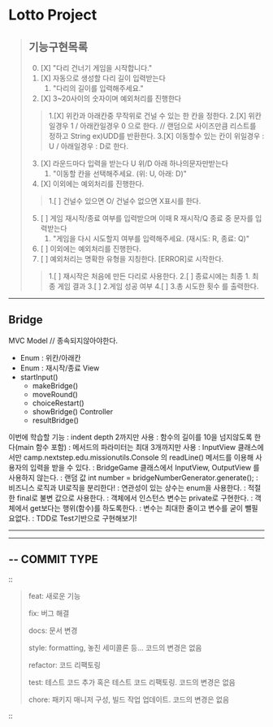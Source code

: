 Lotto Project
=============

>기능구현목록
> --
> 0. [X] "다리 건너기 게임을 시작합니다."
> 1. [X] 자동으로 생성할 다리 길이 입력받는다 
>    1. "다리의 길이를 입력해주세요."
> 2. [X] 3~20사이의 숫자이며 예외처리를 진행한다
> > 1.[X] 위칸과 아래칸중 무작위로 건널 수 있는 한 칸을 정한다.
> > 2.[X] 위칸일경우 1 / 아래칸일경우 0 으로 한다. 
 // 랜덤으로 사이즈만큼 리스트를 정하고 String ex)UDD를 반환한다.
> > 3.[X] 이동할수 있는 칸이 위일경우 : U / 아래일경우 : D로 한다.
> 3. [X] 라운드마다 입력을 받는다 U 위/D 아래 하나의문자만받는다
>    1. "이동할 칸을 선택해주세요. (위: U, 아래: D)"
> 4. [X] 이외에는 예외처리를 진행한다.
> > 1.[ ] 건널수 있으면 O/ 건널수 없으면 X표시를 한다.
> 5. [ ] 게임 재시작/종료 여부를 입력받으며 이때 R 재시작/Q 종료 중 문자를 입력받는다
>    1. "게임을 다시 시도할지 여부를 입력해주세요. (재시도: R, 종료: Q)"
> 7. [ ] 이외에는 예외처리를 진행한다.
> 7. [ ] 예외처리는 명확한 유형을 지칭한다. [ERROR]로 시작한다.
> > 1.[ ] 재시작은 처음에 만든 다리로 사용한다.
> > 2.[ ] 종료시에는 최종 1. 최종 게임 결과
> > 3.[ ] 2.게임 성공 여부
> > 4.[ ] 3.총 시도한 횟수 를 출력한다.

---
Bridge
--
MVC 
Model // 종속되지않아야한다.
- Enum : 위칸/아래칸
- Enum : 재시작/종료
View 
- startInput()
  - makeBridge()
  - moveRound()
  - choiceRestart()
  - showBridge()
Controller 
  - resultBridge()


이번에 학습할 기능
: indent depth 2까지만 사용
: 함수의 길이를 10을 넘지않도록 한다(main 함수 포함)
: 메서드의 파라미터는 최대 3개까지만 사용
: InputView 클래스에서만 camp.nextstep.edu.missionutils.Console 의 readLine() 메서드를 이용해 사용자의 입력을 받을 수 있다.
: BridgeGame 클래스에서 InputView, OutputView 를 사용하지 않는다.
: 랜덤 값 int number = bridgeNumberGenerator.generate();
: 비즈니스 로직과 UI로직을 분리한다!
: 연관성이 있는 상수는 enum을 사용한다.
: 적절한 final로 불변 값으로 사용한다.
: 객체에서 인스턴스 변수는 private로 구현한다.
: 객체에서 get보다는 행위(함수)를 하도록한다.
: 변수는 최대한 줄이고 변수를 굳이 뺄필요없다.
: TDD로 Test기반으로 구현해보기!

---




---


--
COMMIT TYPE
--
::

>feat: 새로운 기능
>
>fix: 버그 해결
>
>docs: 문서 변경
>
>style: formatting, 놓친 세미콜론 등... 코드의 변경은 없음
>
>refactor: 코드 리팩토링
>
>test: 테스트 코드 추가 혹은 테스트 코드 리팩토링. 코드의 변경은 없음
>
>chore: 패키지 매니저 구성, 빌드 작업 업데이트. 코드의 변경은 없음
>
::